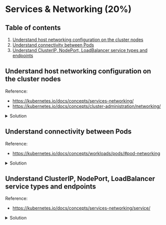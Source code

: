 # Services & Networking (20%)

## Table of contents
1. [Understand host networking configuration on the cluster nodes](#understand-host-networking-configuration-on-the-cluster-nodes)
1. [Understand connectivity between Pods](#understand-connectivity-between-pods)
1. [Understand ClusterIP, NodePort, LoadBalancer service types and endpoints](#understand-clusterip-nodeport-loadbalancer-service-types-and-endpoints)

## Understand host networking configuration on the cluster nodes
Reference: 
- https://kubernetes.io/docs/concepts/services-networking/
- https://kubernetes.io/docs/concepts/cluster-administration/networking/

<details>
<summary>Solution</summary>

At the heart of the Kubernetes networking model, is that `every Pod gets assigned an IP address`. This means that you don't need to create links between Pods yourself or have to deal with mapping containers ports to host ports (much like running Docker).
This model creates a clean, backwards-compatible model where Pods can be treated like VMs or physical hosts from the perspective of port allocation, naming, service discovery, load balancing, application configuration and migration. 

Kubernetes imposes the following fundamental requirements on any networking implementation:
- Every Pod gets an IP address.
- Pods can communicate with all other Pods on any other node without NAT.
- Pods running on the host network can still communicate with all other pods on any other node without NAT.
- agents on a node (system daemons, kubelet) can communicate with all Pods on that node.

The idea of having Pods with IP address enable a low-friction porting of apps running on VMs into containers.

</details>

## Understand connectivity between Pods
Reference:
- https://kubernetes.io/docs/concepts/workloads/pods/#pod-networking

<details>
<summary>Solution</summary>

The IP address exists at the Pod scope: containers within a Pod share their network namespaces. This means that containers within a Pod can communicate with each other using `localhost`. It also means that containers with a Pod needs to coordinate port usage. 

### Create Pod with multiple containers and communicate using `localhost`

- Create Pod definition
```yaml
apiVersion: v1
kind: Pod
metadata:
  name: sample-pod-networking
spec:
  containers:
    - name: webserver
      image: nginx
    - name: busybox
      image: busybox
      command: ['sh', '-c', 'while true; do wget -O - http://localhost; sleep 10; done']
```

</details>

## Understand ClusterIP, NodePort, LoadBalancer service types and endpoints
Reference:
- https://kubernetes.io/docs/concepts/services-networking/service/

<details>
<summary>Solution</summary>

### CLusterIP

- The default Service type.
- Expose the service on a cluster-internal IP. (The service will get an IP address - check it using `kubectl get services`)
- Not reachable from outside the cluster.

- Create a Pod and Service and bind them (sample-service-clusterip.yaml)
```yaml
apiVersion: v1
kind: Pod
metadata:
  name: nginx
  labels:
    app.kubernetes.io/name: proxy
spec:
  containers:
  - name: nginx
    image: nginx:stable
    ports:
      - containerPort: 80
        name: http-web-svc
        
---
apiVersion: v1
kind: Service
metadata:
  name: nginx-service
spec:
  selector:
    app.kubernetes.io/name: proxy
  ports:
  - name: name-of-service-port
    protocol: TCP
    port: 80
    targetPort: http-web-svc
```

> Note that the `Pod` label `app.kubernetes.io/name` is used as `selector` on the `Service`.  
> This way a `Service` knows how to redirect requests to a group of `Pods` (like a `Deployment` or `StatefulSet`)

- Let's get the service details:
```bash
kubectl get services

# Output:
# NAME            TYPE        CLUSTER-IP      EXTERNAL-IP   PORT(S)    AGE
# kubernetes      ClusterIP   10.96.0.1       <none>        443/TCP    22h
# nginx-service   ClusterIP   10.97.253.251   <none>        80/TCP     13m
```

- We can try using `curl` to hit the Pod behind the service. Use the Service CLUSTER-IP and PORT associated with the service.
```bash
curl 10.97.253.251:80

# Output:
# <!DOCTYPE html>
# <html>
# <head>
# <title>Welcome to nginx!</title>
# ...
```

### NodePort

If the you set the Service `type` field to `NodePort`, Kubernetes will allocate a port from a range specified by `--service-node-port-range` flag on `/etc/kubernetes/manifests/kube-apiserver.yaml` (default: 30000-32767). 

When you create a Service as `NodePort`, the Service will report the allocated port in it's `.spec.ports[*].nodePort` field.
Each node on the cluster proxies that port into your service. 

- Create a `NodePort` Service
```yaml
apiVersion: v1
kind: Pod
metadata:
  name: nginx-nodeport
  labels:
    app.kubernetes.io/name: proxy-nodeport
spec:
  containers:
  - name: nginx
    image: nginx:stable
    ports:
      - containerPort: 80

---
apiVersion: v1
kind: Service
metadata:
  name: nginx-service
spec:
  type: NodePort
  selector:
    app.kubernetes.io/name: proxy-nodeport
  ports:
  - name: name-of-service-port
    protocol: TCP
    port: 8080
    targetPort: 80
```

- Let's get the service details.
```bash
kubectl get services

# Output
# NAME            TYPE        CLUSTER-IP       EXTERNAL-IP   PORT(S)          AGE
# kubernetes      ClusterIP   10.96.0.1        <none>        443/TCP          2d22h
# nginx-service   NodePort    10.104.240.162   <none>        8080:31451/TCP   5s

# Note the nodePort is set to 31451.
```

- If we make a call to multiple nodes of the cluster on the same port, it will forward the request to the service.
```bash
kubectl get nodes

# Output:
# NAME          STATUS   ROLES                  AGE     VERSION
# k8s-control   Ready    control-plane,master   2d22h   v1.23.5
# k8s-worker1   Ready    <none>                 2d22h   v1.23.5
# k8s-worker2   Ready    <none>                 2d22h   v1.23.5

# If we curl a node:
curl k8s-control:31451

# Output:
# <!DOCTYPE html>
# <html>
# <head>
# <title>Welcome to nginx!</title>
# ...

# If we curl another node:
curl k8s-worker1:31451

# Output:
# <!DOCTYPE html>
# <html>
# <head>
# <title>Welcome to nginx!</title>
# ...
```

### LoadBalancer

On a cloud provider that supports external load balancer (like AWS ELB/ALB/NLB or Azure Load Balancer/Application Gateway), the Service type `LoadBalancer` will provision a external load balancer. The creation of the external resource happens asynchronously and information about the provisioned balancer is published in the Service's `{.status.loadBalancer}` field. 

### ExternalName

Services of type `ExternalName` map a Service to a DNS name and does not use `selector` to redirect to a Pod. You specify these Services with `{.spec.externalName}` field.

- Create a `ExternalName` service (sample-service-externalname.yaml)
```yaml
apiVersion: v1
kind: Service
metadata:
  name: my-service
  namespace: development
spec:
  type: ExternalName
  externalName: example.com
```

- Lets check our Service
```bash
kubectl get service -n development

# Note: no CLUSTER-IP, only EXTERNAL-IP.
# Output:
# NAME         TYPE           CLUSTER-IP   EXTERNAL-IP   PORT(S)   AGE
# my-service   ExternalName   <none>       example.com   <none>    17m
```

- The Service will create a CNAME DNS entry to redirect to `example.com`. We can check it by making some calls from within a Pod:
```bash
# Lets run a Pod and open a shell so we can run some commands
kubectl run -i --tty alpine --image=alpine --restart=Never --rm -- sh

# We will need curl to run test our Service
apk --update add curl

# We then call curl to the service. 
# Because the service will redirect to another URI, we need to add the `Host` header with the correct value. 
# We also need to skip TLS validation (--insecure) as we are calling one URI but tempering with the Host.
curl -H "Host: example.com" https://my-service.development.svc.cluster.local --insecure

# Output
# <!doctype html>
# <html>
# <head>
#     <title>Example Domain</title>
# ...
```

</details>